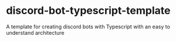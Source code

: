 # discord-bot-typescript-template
A template for creating discord bots with Typescript with an easy to understand architecture
